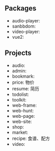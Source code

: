 
## Packages

- audio-player:
- sanbbdom:
- video-player:
- vue2:

## Projects

- audio:
- admin:
- bookmark:
- price: 物价
- resume: 简历
- todolist:
- toolkit:
- web-frame:
- web-hunt:
- web-page:
- web-site:
- shop:
- market:
- recipe: 食谱、配方
- video:
